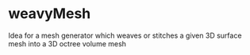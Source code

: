 # weavyMesh
Idea for a mesh generator which weaves or stitches a given 3D surface mesh into a 3D octree volume mesh
